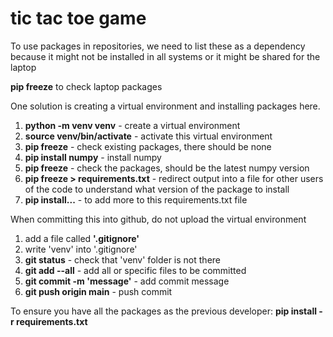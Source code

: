 # tic tac toe game

To use packages in repositories, we need to list these as a dependency because it might not be installed in all systems or it might be shared for the laptop

**pip freeze** to check laptop packages 

One solution is creating a virtual environment and installing packages here.
1. **python -m venv venv** - create a virtual environment 
2. **source venv/bin/activate** - activate this virtual environment 
3. **pip freeze** - check existing packages, there should be none
4. **pip install numpy** - install numpy 
5. **pip freeze** - check the packages, should be the latest numpy version 
6. **pip freeze > requirements.txt** - redirect output into a file for other users of the code to understand what version of the package to install 
7. **pip install...** - to add more to this requirements.txt file 


When committing this into github, do not upload the virtual environment
1. add a file called **'.gitignore'**
2. write 'venv' into '.gitignore'
3. **git status** - check that 'venv' folder is not there 
4. **git add --all** - add all or specific files to be committed
5. **git commit -m 'message'** - add commit message
6. **git push origin main** - push commit

To ensure you have all the packages as the previous developer:
**pip install -r requirements.txt**